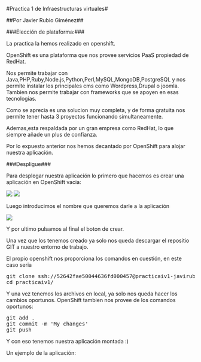 #Practica 1 de Infraestructuras virtuales#

##Por Javier Rubio Giménez##

###Elección de plataforma:###

La practica la hemos realizado en openshift.

OpenShift es una plataforma que nos provee servicios PaaS propiedad de RedHat.

Nos permite trabajar con Java,PHP,Ruby,Node.js,Python,Perl,MySQL,MongoDB,PostgreSQL y nos permite instalar los principales
cms como Wordpress,Drupal o joomla. Tambien nos permite trabajar con frameworks que se apoyen en esas tecnologias.

Como se aprecia es una solucion muy completa, y de forma gratuita nos permite tener hasta 3 proyectos funcionando
simultaneamente.

Ademas,esta respaldada por un gran empresa como RedHat, lo que siempre añade un plus de confianza.

Por lo expuesto anterior nos hemos decantado por OpenShift para alojar nuestra aplicación.

###Despligue###

Para desplegar nuestra aplicación lo primero que hacemos es crear una aplicación en OpenShift vacia:

<img src="https://dl.dropboxusercontent.com/u/14147051/CreateOpenShift.png">

<img src="https://dl.dropboxusercontent.com/u/14147051/CrearOpen.png">

Luego introducimos el nombre que queremos darle a la aplicación

<img src="https://dl.dropboxusercontent.com/u/14147051/openpaso2.png">

Y por ultimo pulsamos al final el boton de crear.

Una vez que los tenemos creado ya solo nos queda descargar el repositio GIT a nuestro entorno de trabajo.

El propio openshift nos proporciona los comandos en cuestión, en este caso seria

<pre>git clone ssh://52642fae50044636fd000457@practicaiv1-javirubioapps.rhcloud.com/~/git/practicaiv1.git/
cd practicaiv1/</pre>

Y una vez tenemos los archivos en local, ya solo nos queda hacer los cambios oportunos. OpenShift tambien nos
provee de los comandos oportunos:

<pre>git add .
git commit -m 'My changes'
git push</pre>

Y con eso tenemos nuestra aplicación montada :)

Un ejemplo de la aplicación:

<src img="https://dl.dropboxusercontent.com/u/14147051/Calculadora.png">
